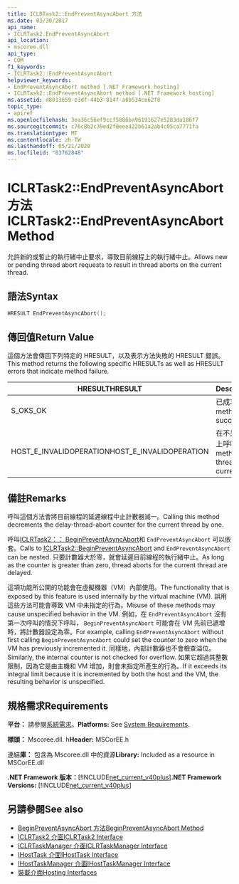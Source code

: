 ```yaml
---
title: ICLRTask2::EndPreventAsyncAbort 方法
ms.date: 03/30/2017
api_name:
- ICLRTask2.EndPreventAsyncAbort
api_location:
- mscoree.dll
api_type:
- COM
f1_keywords:
- ICLRTask2::EndPreventAsyncAbort
helpviewer_keywords:
- EndPreventAsyncAbort method [.NET Framework hosting]
- ICLRTask2::EndPreventAsyncAbort method [.NET Framework hosting]
ms.assetid: d8013659-e3df-44b3-814f-a6b534ce62f8
topic_type:
- apiref
ms.openlocfilehash: 3ea36c56ef9ccf5886ba96191627e5283da186f7
ms.sourcegitcommit: c76c8b2c39ed2f0eee422b61a2ab4c05ca7771fa
ms.translationtype: MT
ms.contentlocale: zh-TW
ms.lasthandoff: 05/21/2020
ms.locfileid: "83762848"
---
```

# <a name="iclrtask2endpreventasyncabort-method"></a><span data-ttu-id="a5b7c-102">ICLRTask2::EndPreventAsyncAbort 方法</span><span class="sxs-lookup"><span data-stu-id="a5b7c-102">ICLRTask2::EndPreventAsyncAbort Method</span></span>
<span data-ttu-id="a5b7c-103">允許新的或暫止的執行緒中止要求，導致目前線程上的執行緒中止。</span><span class="sxs-lookup"><span data-stu-id="a5b7c-103">Allows new or pending thread abort requests to result in thread aborts on the current thread.</span></span>  
  
## <a name="syntax"></a><span data-ttu-id="a5b7c-104">語法</span><span class="sxs-lookup"><span data-stu-id="a5b7c-104">Syntax</span></span>  
  
```cpp  
HRESULT EndPreventAsyncAbort();  
```  
  
## <a name="return-value"></a><span data-ttu-id="a5b7c-105">傳回值</span><span class="sxs-lookup"><span data-stu-id="a5b7c-105">Return Value</span></span>  
 <span data-ttu-id="a5b7c-106">這個方法會傳回下列特定的 HRESULT，以及表示方法失敗的 HRESULT 錯誤。</span><span class="sxs-lookup"><span data-stu-id="a5b7c-106">This method returns the following specific HRESULTs as well as HRESULT errors that indicate method failure.</span></span>  
  
|<span data-ttu-id="a5b7c-107">HRESULT</span><span class="sxs-lookup"><span data-stu-id="a5b7c-107">HRESULT</span></span>|<span data-ttu-id="a5b7c-108">Description</span><span class="sxs-lookup"><span data-stu-id="a5b7c-108">Description</span></span>|  
|-------------|-----------------|  
|<span data-ttu-id="a5b7c-109">S_OK</span><span class="sxs-lookup"><span data-stu-id="a5b7c-109">S_OK</span></span>|<span data-ttu-id="a5b7c-110">已成功完成命令。</span><span class="sxs-lookup"><span data-stu-id="a5b7c-110">The method completed successfully.</span></span>|  
|<span data-ttu-id="a5b7c-111">HOST_E_INVALIDOPERATION</span><span class="sxs-lookup"><span data-stu-id="a5b7c-111">HOST_E_INVALIDOPERATION</span></span>|<span data-ttu-id="a5b7c-112">在不是目前線程的執行緒上呼叫方法。</span><span class="sxs-lookup"><span data-stu-id="a5b7c-112">The method was called on a thread which is not the current thread.</span></span>|  
  
## <a name="remarks"></a><span data-ttu-id="a5b7c-113">備註</span><span class="sxs-lookup"><span data-stu-id="a5b7c-113">Remarks</span></span>  
 <span data-ttu-id="a5b7c-114">呼叫這個方法會將目前線程的延遲線程中止計數器減一。</span><span class="sxs-lookup"><span data-stu-id="a5b7c-114">Calling this method decrements the delay-thread-abort counter for the current thread by one.</span></span>  
  
 <span data-ttu-id="a5b7c-115">呼叫[ICLRTask2：： BeginPreventAsyncAbort](iclrtask2-beginpreventasyncabort-method.md)和 `EndPreventAsyncAbort` 可以嵌套。</span><span class="sxs-lookup"><span data-stu-id="a5b7c-115">Calls to [ICLRTask2::BeginPreventAsyncAbort](iclrtask2-beginpreventasyncabort-method.md) and `EndPreventAsyncAbort` can be nested.</span></span> <span data-ttu-id="a5b7c-116">只要計數器大於零，就會延遲目前線程的執行緒中止。</span><span class="sxs-lookup"><span data-stu-id="a5b7c-116">As long as the counter is greater than zero, thread aborts for the current thread are delayed.</span></span>  
  
 <span data-ttu-id="a5b7c-117">這項功能所公開的功能會在虛擬機器（VM）內部使用。</span><span class="sxs-lookup"><span data-stu-id="a5b7c-117">The functionality that is exposed by this feature is used internally by the virtual machine (VM).</span></span> <span data-ttu-id="a5b7c-118">誤用這些方法可能會導致 VM 中未指定的行為。</span><span class="sxs-lookup"><span data-stu-id="a5b7c-118">Misuse of these methods may cause unspecified behavior in the VM.</span></span> <span data-ttu-id="a5b7c-119">例如，在 `EndPreventAsyncAbort` 沒有第一次呼叫的情況下呼叫， `BeginPreventAsyncAbort` 可能會在 VM 先前已遞增時，將計數器設定為零。</span><span class="sxs-lookup"><span data-stu-id="a5b7c-119">For example, calling `EndPreventAsyncAbort` without first calling `BeginPreventAsyncAbort` could set the counter to zero when the VM has previously incremented it.</span></span> <span data-ttu-id="a5b7c-120">同樣地，內部計數器也不會檢查溢位。</span><span class="sxs-lookup"><span data-stu-id="a5b7c-120">Similarly, the internal counter is not checked for overflow.</span></span> <span data-ttu-id="a5b7c-121">如果它超過其整數限制，因為它是由主機和 VM 增加，則會未指定所產生的行為。</span><span class="sxs-lookup"><span data-stu-id="a5b7c-121">If it exceeds its integral limit because it is incremented by both the host and the VM, the resulting behavior is unspecified.</span></span>  
  
## <a name="requirements"></a><span data-ttu-id="a5b7c-122">規格需求</span><span class="sxs-lookup"><span data-stu-id="a5b7c-122">Requirements</span></span>  
 <span data-ttu-id="a5b7c-123">**平台：** 請參閱[系統需求](../../get-started/system-requirements.md)。</span><span class="sxs-lookup"><span data-stu-id="a5b7c-123">**Platforms:** See [System Requirements](../../get-started/system-requirements.md).</span></span>  
  
 <span data-ttu-id="a5b7c-124">**標頭：** Mscoree.dll. h</span><span class="sxs-lookup"><span data-stu-id="a5b7c-124">**Header:** MSCorEE.h</span></span>  
  
 <span data-ttu-id="a5b7c-125">連結**庫：** 包含為 Mscoree.dll 中的資源</span><span class="sxs-lookup"><span data-stu-id="a5b7c-125">**Library:** Included as a resource in MSCorEE.dll</span></span>  
  
 <span data-ttu-id="a5b7c-126">**.NET Framework 版本：**[!INCLUDE[net_current_v40plus](../../../../includes/net-current-v40plus-md.md)]</span><span class="sxs-lookup"><span data-stu-id="a5b7c-126">**.NET Framework Versions:** [!INCLUDE[net_current_v40plus](../../../../includes/net-current-v40plus-md.md)]</span></span>  
  
## <a name="see-also"></a><span data-ttu-id="a5b7c-127">另請參閱</span><span class="sxs-lookup"><span data-stu-id="a5b7c-127">See also</span></span>

- [<span data-ttu-id="a5b7c-128">BeginPreventAsyncAbort 方法</span><span class="sxs-lookup"><span data-stu-id="a5b7c-128">BeginPreventAsyncAbort Method</span></span>](iclrtask2-beginpreventasyncabort-method.md)
- [<span data-ttu-id="a5b7c-129">ICLRTask2 介面</span><span class="sxs-lookup"><span data-stu-id="a5b7c-129">ICLRTask2 Interface</span></span>](iclrtask2-interface.md)
- [<span data-ttu-id="a5b7c-130">ICLRTaskManager 介面</span><span class="sxs-lookup"><span data-stu-id="a5b7c-130">ICLRTaskManager Interface</span></span>](iclrtaskmanager-interface.md)
- [<span data-ttu-id="a5b7c-131">IHostTask 介面</span><span class="sxs-lookup"><span data-stu-id="a5b7c-131">IHostTask Interface</span></span>](ihosttask-interface.md)
- [<span data-ttu-id="a5b7c-132">IHostTaskManager 介面</span><span class="sxs-lookup"><span data-stu-id="a5b7c-132">IHostTaskManager Interface</span></span>](ihosttaskmanager-interface.md)
- [<span data-ttu-id="a5b7c-133">裝載介面</span><span class="sxs-lookup"><span data-stu-id="a5b7c-133">Hosting Interfaces</span></span>](hosting-interfaces.md)
